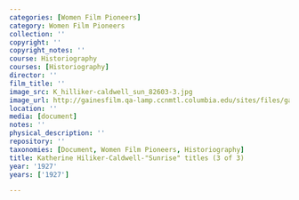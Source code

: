 ```yaml
---
categories: [Women Film Pioneers]
category: Women Film Pioneers
collection: ''
copyright: ''
copyright_notes: ''
course: Historiography
courses: [Historiography]
director: ''
film_title: ''
image_src: K_hilliker-caldwell_sun_82603-3.jpg
image_url: http://gainesfilm.qa-lamp.ccnmtl.columbia.edu/sites/files/gainesfilm/images/K_hilliker-caldwell_sun_82603-3.jpg
location: ''
media: [document]
notes: ''
physical_description: ''
repository: ''
taxonomies: [Document, Women Film Pioneers, Historiography]
title: Katherine Hiliker-Caldwell-"Sunrise" titles (3 of 3)
year: '1927'
years: ['1927']

---
```

